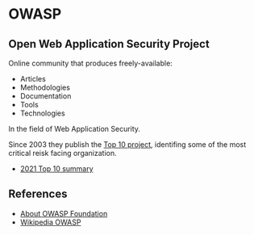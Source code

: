 # OWASP

## Open Web Application Security Project

Online community that produces freely-available:

* Articles
* Methodologies
* Documentation
* Tools
* Technologies

In the field of Web Application Security.

Since 2003 they publish the [Top 10 project](https://owasp.org/www-project-top-ten), identifing some of the most critical reisk facing organization.

* [2021 Top 10 summary](https://thenewstack.io/owasp-top-10-a-guide-to-the-worst-software-vulnerabilities/)

## References

* [About OWASP Foundation](https://owasp.org/about/)
* [Wikipedia OWASP](https://es.wikipedia.org/wiki/Open_Web_Application_Security_Project)

